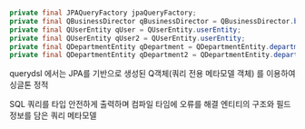 

```java

private final JPAQueryFactory jpaQueryFactory;  
private final QBusinessDirector qBusinessDirector = QBusinessDirector.businessDirector;  
private final QUserEntity qUser = QUserEntity.userEntity;  
private final QUserEntity qUser2 = QUserEntity.userEntity;  
private final QDepartmentEntity qDepartment = QDepartmentEntity.departmentEntity;  
private final QDepartmentEntity qDepartment2 = QDepartmentEntity.departmentEntity;


```


querydsl 에서는 JPA를 기반으로 생성된 Q객체(쿼리 전용 메타모델 객체) 를 이용하여  
싱글톤 정적

SQL 쿼리를 타입 안전하게 출력하며
컴파일 타임에 오류를 해결 
엔티티의 구조와 필드정보를 담은 쿼리 메타모델 